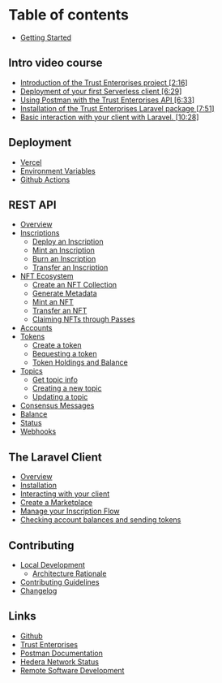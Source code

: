 # Table of contents

* [Getting Started](README.md)

## Intro video course

* [Introduction of the Trust Enterprises project \[2:16\]](intro-video-course/introduction-of-the-trust-enterprises-project.md)
* [Deployment of your first Serverless client \[6:29\]](intro-video-course/deployment-of-your-first-serverless-client-6-29.md)
* [Using Postman with the Trust Enterprises API \[6:33\]](intro-video-course/using-postman-with-the-trust-enterprises-api-6-33.md)
* [Installation of the Trust Enterprises Laravel package \[7:51\]](intro-video-course/installation-of-the-trust-enterprises-laravel-package-7-51.md)
* [Basic interaction with your client with Laravel. \[10:28\]](intro-video-course/basic-interaction-with-your-client-with-laravel.-10-28.md)

## Deployment

* [Vercel](deployment/untitled.md)
* [Environment Variables](deployment/environment-variables.md)
* [Github Actions](deployment/github-actions.md)

## REST API

* [Overview](rest-api/overview.md)
* [Inscriptions](rest-api/inscriptions/README.md)
  * [Deploy an Inscription](rest-api/inscriptions/deploy-an-inscription.md)
  * [Mint an Inscription](rest-api/inscriptions/mint-an-inscription.md)
  * [Burn an Inscription](rest-api/inscriptions/burn-an-inscription.md)
  * [Transfer an Inscription](rest-api/inscriptions/transfer-an-inscription.md)
* [NFT Ecosystem](rest-api/nft-ecosystem/README.md)
  * [Create an NFT Collection](rest-api/nft-ecosystem/create-an-nft-collection.md)
  * [Generate Metadata](rest-api/nft-ecosystem/generate-metadata.md)
  * [Mint an NFT](rest-api/nft-ecosystem/mint-an-nft.md)
  * [Transfer an NFT](rest-api/nft-ecosystem/transfer-an-nft.md)
  * [Claiming NFTs through Passes](rest-api/nft-ecosystem/claiming-nfts-through-passes.md)
* [Accounts](rest-api/accounts.md)
* [Tokens](rest-api/tokens/README.md)
  * [Create a token](rest-api/tokens/create-a-token.md)
  * [Bequesting a token](rest-api/tokens/bequesting-a-token.md)
  * [Token Holdings and Balance](rest-api/tokens/token-holdings-and-balance.md)
* [Topics](rest-api/topics/README.md)
  * [Get topic info](rest-api/topics/get-topic-info.md)
  * [Creating a new topic](rest-api/topics/creating-a-new-topic.md)
  * [Updating a topic](rest-api/topics/updating-a-topic.md)
* [Consensus Messages](rest-api/consensus-messages.md)
* [Balance](rest-api/balance.md)
* [Status](rest-api/status.md)
* [Webhooks](rest-api/webhooks.md)

## The Laravel Client <a href="#laravel" id="laravel"></a>

* [Overview](laravel/working-with-laravel.md)
* [Installation](laravel/installation.md)
* [Interacting with your client](laravel/interacting-with-your-client.md)
* [Create a Marketplace](laravel/create-a-marketplace.md)
* [Manage your Inscription Flow](laravel/manage-your-inscription-flow.md)
* [Checking account balances and sending tokens](laravel/checking-account-balances-and-sending-tokens.md)

## Contributing

* [Local Development](contributing/local-development/README.md)
  * [Architecture Rationale](contributing/local-development/architecture-rationale.md)
* [Contributing Guidelines](contributing/guidelines.md)
* [Changelog](contributing/changelog.md)

## Links

* [Github](https://github.com/trustenterprises/hedera-serverless-consensus)
* [Trust Enterprises](https://trust.enterprises/)
* [Postman Documentation](https://www.getpostman.com/collections/e61a0c42e7d572890996)
* [Hedera Network Status](https://status.hedera.com/)
* [Remote Software Development](https://remotesoftwaredevelopment.com/)

